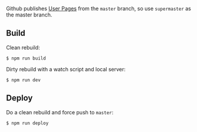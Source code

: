 Github publishes [User Pages][user pages] from the `master` branch, so use `supermaster` as the master branch.

## Build

Clean rebuild:

```
$ npm run build
```

Dirty rebuild with a watch script and local server:

```
$ npm run dev
```

## Deploy

Do a clean rebuild and force push to `master`:

```
$ npm run deploy
```

[user pages]: https://help.github.com/articles/user-organization-and-project-pages#user--organization-pages
